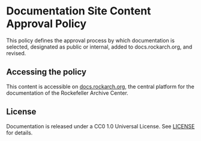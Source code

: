 # Documentation Site Content Approval Policy
This policy defines the approval process by which documentation is selected, designated as public or internal, added to docs.rockarch.org, and revised.

## Accessing the policy
This content is accessible on [docs.rockarch.org](docs.rockarch.org), the central platform for the documentation of the Rockefeller Archive Center.

## License

Documentation is released under a CC0 1.0 Universal License. See [LICENSE](LICENSE.md) for details.
